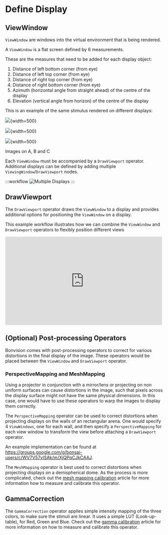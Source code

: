 # Define Display

## ViewWindow
`ViewWindow` are windows into the virtual environment that is being rendered.

A `ViewWindow` is a flat screen defined by 6 measurements. 

These are the measures that need to be added for each display object:
1. Distance of left bottom corner (from eye)
2. Distance of left top corner (from eye)
3. Distance of right top corner (from eye)
4. Distance of right bottom corner (from eye)
5. Azimuth (horizontal angle from straight ahead) of the centre of the display
6. Elevation (vertical angle from horizon) of the centre of the display


This is an example of the same stimulus rendered on different displays:

![](~/images/DisplayLogic/DisplayWindowLogic-01.png){width=500} 

![](~/images/DisplayLogic/DisplayWindowLogic-03.png){width=500} 

![](~/images/DisplayLogic/DisplayWindowLogic-05.png){width=500} 

Images on A, B and C

Each `ViewWindow` must be accompanied by a `DrawViewport` operator. Additional displays can be defined by adding multiple `ViewingWindow`/`DrawViewport` nodes.

:::workflow
![Multiple Displays](../workflows/overview-multiple-displays.bonsai)
:::


## DrawViewport

The `DrawViewport` operator draws the `ViewWindow` to a display and provides additional options for positioning the `ViewWindow` on a display.

This example workflow illustrates how we can combine the `ViewWindow` and `DrawViewport` operators to flexibly position different views 




<div style="max-width: 500px">
<iframe width=100% height = 282 src="https://www.youtube.com/watch?v=V_AMgMIpXew" title="YouTube video player" frameborder="0" allow="accelerometer; autoplay; clipboard-write; encrypted-media; gyroscope; picture-in-picture; web-share" referrerpolicy="strict-origin-when-cross-origin" allowfullscreen></iframe>
</div>





## (Optional) Post-processing Operators
Bonvision comes with post-processing operators to correct for various distortions in the final display of the image. These operators would be placed between the `ViewWindow` and `DrawViewport` operator.

### PerspectiveMapping and MeshMapping
Using a projector in conjunction with a mirror/lens or projecting on non uniform surfaces can cause distortions in the image, such that pixels across the display surface might not have the same physical dimensions. In this case, one would have to use these operators to warp the images to display them correctly.

The `PerspectiveMapping` operator can be used to correct distortions when projecting displays on the walls of an rectangular arena. One would specify 4 `ViewWindows`, one for each wall, and then specify a `PerspectiveMapping` for each view window to transform the view before attaching a `DrawViewport` operator.

An example implementation can be found at https://groups.google.com/g/bonsai-users/c/WV7V57vlSAk/m/XjQPqCJkCAAJ.

The `MeshMapping` operator is best used to correct distortions when projecting displays on a demispherical dome. As the process is more complicated, check out the [mesh mapping calibration](./mesh-mapping-calibration.md) article for more information how to measure and calibrate this operator.

## GammaCorrection

The `GammaCorrection` operator applies simple intensity mapping of the three colors, to make sure the stimuli are linear. It uses a simple LUT (Look-up-table), for Red, Green and Blue. Check out the [gamma calibration](./gamma-calibration.md) article for more information on how to measure and calibrate this operator.


